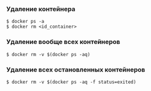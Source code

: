 ### Удаление контейнера
```
$ docker ps -a
$ docker rm <id_container>
```
### Удаление вообще всех контейнеров
```
$ docker rm -v $(docker ps -aq)
```
### Удаление всех остановленных контейнеров
```
$ docker rm -v $(docker ps -aq -f status=exited)
```